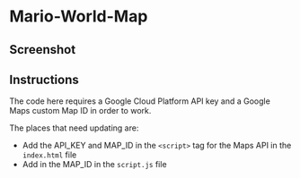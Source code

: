 # Mario-World-Map

## Screenshot




## Instructions

The code here requires a Google Cloud Platform API key and a Google Maps custom Map ID in order to work.

The places that need updating are:

* Add the API_KEY and MAP_ID in the `<script>` tag for the Maps API in the `index.html` file
* Add in the MAP_ID in the `script.js` file
